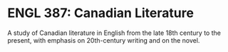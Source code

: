# ENGL 387: Canadian Literature

A study of Canadian literature in English from the late 18th century to the present, with emphasis on 20th-century writing and on the novel.